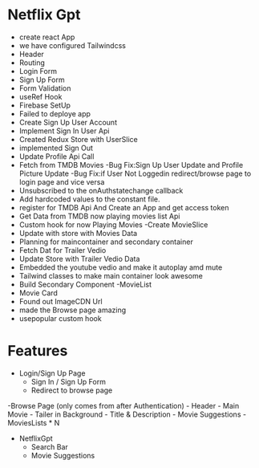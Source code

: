 # Netflix Gpt

- create react App
- we have configured Tailwindcss
- Header
- Routing
- Login Form
- Sign Up Form
- Form Validation
- useRef Hook
- Firebase SetUp
- Failed to deploye app
- Create Sign Up User Account
- Implement Sign In User Api
- Created Redux Store with UserSlice
- implemented Sign Out 
- Update Profile Api Call
- Fetch from TMDB Movies
-Bug Fix:Sign Up User Update and Profile Picture Update
-Bug Fix:if User Not Loggedin redirect/browse page to login page  and vice versa
- Unsubscribed to the onAuthstatechange callback
- Add hardcoded values to the constant file.
- register for TMDB Api And Create an App and get access token
- Get Data from TMDB now playing movies list Api
- Custom hook for now Playing Movies
-Create MovieSlice
- Update with store with Movies Data
- Planning for maincontainer and secondary container
- Fetch Dat for Trailer Vedio
- Update Store with Trailer Vedio Data
- Embedded the youtube vedio and make it autoplay amd mute 
- Tailwind classes to make main container look awesome
- Build Secondary Component
-MovieList
- Movie Card
- Found out ImageCDN Url
- made the Browse page amazing
- usepopular custom hook

# Features

- Login/Sign Up Page
    - Sign In / Sign Up Form
    - Redirect to browse page

-Browse Page (only comes from after Authentication)
    - Header
    - Main Movie
       - Tailer in Background
       - Title & Description
       - Movie Suggestions
          - MoviesLists * N

- NetflixGpt
   - Search Bar
   - Movie Suggestions   

